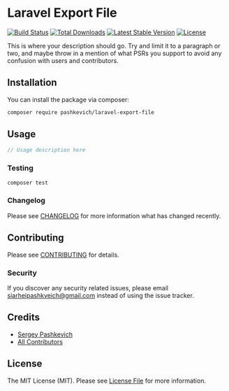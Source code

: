 # Laravel Export File

<a href="https://github.com/siarheipashkevich/laravel-export-file/actions"><img src="https://github.com/siarheipashkevich/laravel-export-file/workflows/tests/badge.svg" alt="Build Status"></a>
<a href="https://packagist.org/packages/pashkevich/laravel-export-file"><img src="https://img.shields.io/packagist/dt/pashkevich/laravel-export-file" alt="Total Downloads"></a>
<a href="https://packagist.org/packages/pashkevich/laravel-export-file"><img src="https://img.shields.io/packagist/v/pashkevich/laravel-export-file" alt="Latest Stable Version"></a>
<a href="https://packagist.org/packages/pashkevich/laravel-export-file"><img src="https://img.shields.io/packagist/l/pashkevich/laravel-export-file" alt="License"></a>

This is where your description should go. Try and limit it to a paragraph or two, and maybe throw in a mention of what PSRs you support to avoid any confusion with users and contributors.

## Installation

You can install the package via composer:

```bash
composer require pashkevich/laravel-export-file
```

## Usage

``` php
// Usage description here
```

### Testing

``` bash
composer test
```

### Changelog

Please see [CHANGELOG](CHANGELOG.md) for more information what has changed recently.

## Contributing

Please see [CONTRIBUTING](CONTRIBUTING.md) for details.

### Security

If you discover any security related issues, please email siarheipashkveich@gmail.com instead of using the issue tracker.

## Credits

- [Sergey Pashkevich](https://github.com/siarheipashkevich)
- [All Contributors](../../contributors)

## License

The MIT License (MIT). Please see [License File](LICENSE.md) for more information.
